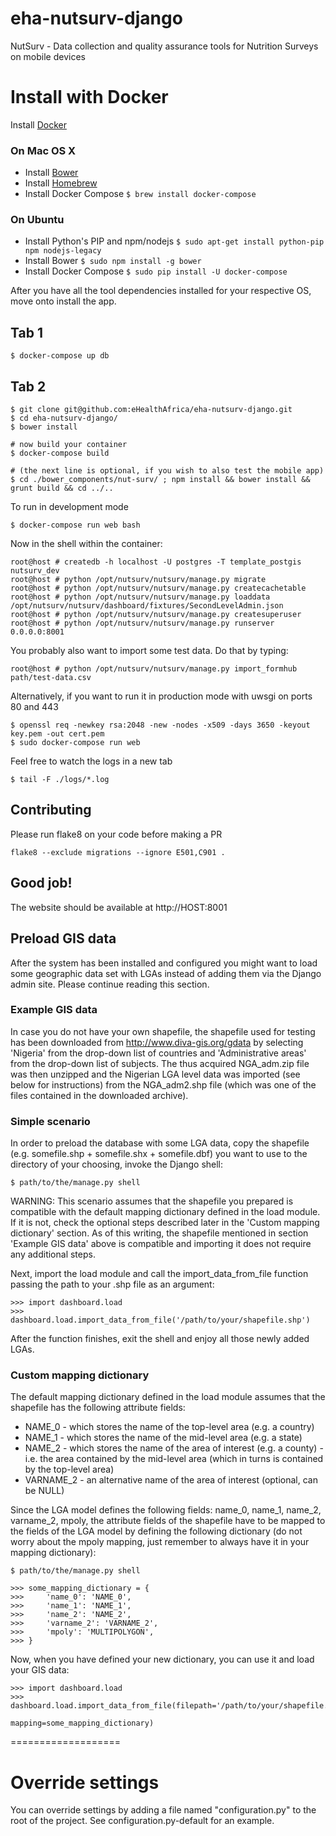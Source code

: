 eha-nutsurv-django
==================

NutSurv - Data collection and quality assurance tools for Nutrition Surveys on mobile devices

# Install with Docker

Install [Docker](https://docs.docker.com/installation/#installation)

### On Mac OS X

- Install [Bower](http://bower.io)
- Install [Homebrew](http://brew.sh)
- Install Docker Compose `$ brew install docker-compose`

### On Ubuntu

- Install Python's PIP and npm/nodejs `$ sudo apt-get install python-pip npm nodejs-legacy`
- Install Bower `$ sudo npm install -g bower`
- Install Docker Compose `$ sudo pip install -U docker-compose`

After you have all the tool dependencies installed for your respective OS, move onto install the app.


## Tab 1

    $ docker-compose up db

## Tab 2

    $ git clone git@github.com:eHealthAfrica/eha-nutsurv-django.git
    $ cd eha-nutsurv-django/
    $ bower install

    # now build your container
    $ docker-compose build

    # (the next line is optional, if you wish to also test the mobile app)
    $ cd ./bower_components/nut-surv/ ; npm install && bower install && grunt build && cd ../..


To run in development mode

    $ docker-compose run web bash

Now in the shell within the container:

    root@host # createdb -h localhost -U postgres -T template_postgis nutsurv_dev
    root@host # python /opt/nutsurv/nutsurv/manage.py migrate
    root@host # python /opt/nutsurv/nutsurv/manage.py createcachetable
    root@host # python /opt/nutsurv/nutsurv/manage.py loaddata /opt/nutsurv/nutsurv/dashboard/fixtures/SecondLevelAdmin.json
    root@host # python /opt/nutsurv/nutsurv/manage.py createsuperuser
    root@host # python /opt/nutsurv/nutsurv/manage.py runserver 0.0.0.0:8001

You probably also want to import some test data. Do that by typing:

    root@host # python /opt/nutsurv/nutsurv/manage.py import_formhub path/test-data.csv

Alternatively, if you want to run it in production mode with uwsgi on ports 80 and 443

    $ openssl req -newkey rsa:2048 -new -nodes -x509 -days 3650 -keyout key.pem -out cert.pem
    $ sudo docker-compose run web

Feel free to watch the logs in a new tab

    $ tail -F ./logs/*.log


## Contributing

Please run flake8 on your code before making a PR

    flake8 --exclude migrations --ignore E501,C901 .


## Good job!
The website should be available at http://HOST:8001


## Preload GIS data

After the system has been installed and configured you might want to load some geographic data set with LGAs instead of adding them via the Django admin site.  Please continue reading this section.

### Example GIS data

In case you do not have your own shapefile, the shapefile used for testing has been downloaded from http://www.diva-gis.org/gdata by selecting 'Nigeria' from the drop-down list of countries and 'Administrative areas' from the drop-down list of subjects.  The thus acquired NGA_adm.zip file was then unzipped and the Nigerian LGA level data was imported (see below for instructions) from the NGA_adm2.shp file (which was one of the files contained in the downloaded archive).


### Simple scenario

In order to preload the database with some LGA data, copy the shapefile (e.g. somefile.shp + somefile.shx + somefile.dbf) you want to use to the directory of your choosing, invoke the Django shell:

    $ path/to/the/manage.py shell

WARNING: This scenario assumes that the shapefile you prepared is compatible with the default mapping dictionary defined in the load module.  If it is not, check the optional steps described later in the 'Custom mapping dictionary' section.  As of this writing, the shapefile mentioned in section 'Example GIS data' above is compatible and importing it does not require any additional steps.

Next, import the load module and call the import_data_from_file function passing the path to your .shp file as an argument:

    >>> import dashboard.load
    >>> dashboard.load.import_data_from_file('/path/to/your/shapefile.shp')

After the function finishes, exit the shell and enjoy all those newly added LGAs.

### Custom mapping dictionary

The default mapping dictionary defined in the load module assumes that the shapefile has the following attribute fields:

* NAME_0 - which stores the name of the top-level area (e.g. a country)
* NAME_1 - which stores the name of the mid-level area (e.g. a state)
* NAME_2 - which stores the name of the area of interest (e.g. a county) - i.e. the area contained by the mid-level area (which in turns is contained by the top-level area)
* VARNAME_2 - an alternative name of the area of interest (optional, can be NULL)

Since the LGA model defines the following fields: name_0, name_1, name_2, varname_2, mpoly, the attribute fields of the shapefile have to be mapped to the fields of the LGA model by defining the following dictionary (do not worry about the mpoly mapping, just remember to always have it in your mapping dictionary):

    $ path/to/the/manage.py shell

    >>> some_mapping_dictionary = {
    >>>     'name_0': 'NAME_0',
    >>>     'name_1': 'NAME_1',
    >>>     'name_2': 'NAME_2',
    >>>     'varname_2': 'VARNAME_2',
    >>>     'mpoly': 'MULTIPOLYGON',
    >>> }

Now, when you have defined your new dictionary, you can use it and load your GIS data:

    >>> import dashboard.load
    >>> dashboard.load.import_data_from_file(filepath='/path/to/your/shapefile.shp',
                                             mapping=some_mapping_dictionary)



===================

# Override settings

You can override settings by adding a file named "configuration.py" to the root of the project. See configuration.py-default for an example.
